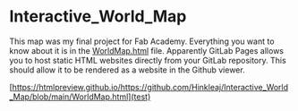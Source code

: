 # Interactive_World_Map
This map was my final project for Fab Academy. Everything you want to know about it is in the [WorldMap.html](WorldMap.html) file. Apparently GitLab Pages allows you to host static HTML websites directly from your GitLab repository. This should allow it to be rendered as a website in the Github viewer.

[https://htmlpreview.github.io/https://github.com/Hinkleaj/Interactive_World_Map/blob/main/WorldMap.html](test)